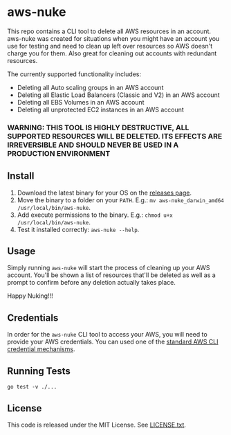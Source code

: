 # aws-nuke

This repo contains a CLI tool to delete all AWS resources in an account. aws-nuke was created for situations when you might have an account you use for testing and need to clean up left over resources so AWS doesn't charge you for them. Also great for cleaning out accounts with redundant resources.

The currently supported functionality includes:

* Deleting all Auto scaling groups in an AWS account
* Deleting all Elastic Load Balancers (Classic and V2) in an AWS account
* Deleting all EBS Volumes in an AWS account
* Deleting all unprotected EC2 instances in an AWS account

### WARNING: THIS TOOL IS HIGHLY DESTRUCTIVE, ALL SUPPORTED RESOURCES WILL BE DELETED. ITS EFFECTS ARE IRREVERSIBLE AND SHOULD NEVER BE USED IN A PRODUCTION ENVIRONMENT

## Install

1. Download the latest binary for your OS on the [releases page](https://github.com/gruntwork-io/aws-nuke/releases).
2. Move the binary to a folder on your `PATH`. E.g.: `mv aws-nuke_darwin_amd64 /usr/local/bin/aws-nuke`.
3. Add execute permissions to the binary. E.g.: `chmod u+x /usr/local/bin/aws-nuke`.
4. Test it installed correctly: `aws-nuke --help`.

## Usage

Simply running `aws-nuke` will start the process of cleaning up your AWS account. You'll be shown a list of resources that'll be deleted as well as a prompt to confirm before any deletion actually takes place.

Happy Nuking!!!

## Credentials

In order for the `aws-nuke` CLI tool to access your AWS, you will need to provide your AWS credentials. You can used one of the [standard AWS CLI credential mechanisms](http://docs.aws.amazon.com/cli/latest/userguide/cli-chap-getting-started.html).

## Running Tests

```shell
go test -v ./...
```

## License

This code is released under the MIT License. See [LICENSE.txt](/LICENSE.txt).
